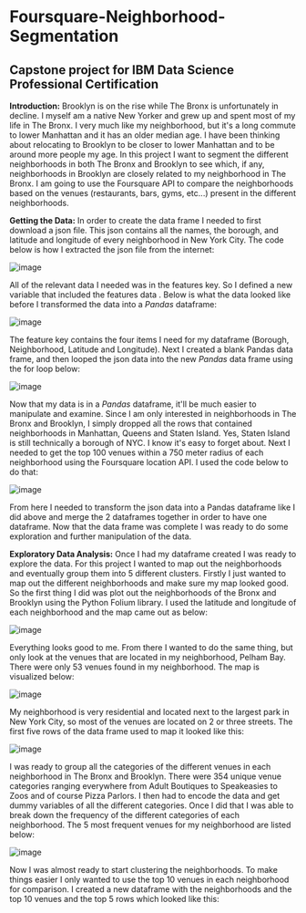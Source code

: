 # Foursquare-Neighborhood-Segmentation
Capstone project for IBM Data Science Professional Certification
-----------------------------------------------------------------
__Introduction:__ Brooklyn is on the rise while The Bronx is unfortunately in decline. I myself am a native New Yorker and grew up and spent most of my life in The Bronx. I very much like my neighborhood, but it's a long commute to lower Manhattan and it has an older median age. I have been thinking about relocating to Brooklyn to be closer to lower Manhattan and to be around more people my age. In this project I want to segment the different neighborhoods in both The Bronx and Brooklyn to see which, if any, neighborhoods in Brooklyn are closely related to my neighborhood in The Bronx. I am going to use the Foursquare API to compare the neighborhoods based on the venues (restaurants, bars, gyms, etc...) present in the different neighborhoods.

__Getting the Data:__ In order to create the data frame I needed to first download a json file. This json contains all the names, the borough, and latitude and longitude of every neighborhood in New York City. The code below is how I extracted the json file from the internet: 

![image](https://user-images.githubusercontent.com/35437820/56395484-ce2fa480-6208-11e9-919c-a19c5e003d8c.png)

All of the relevant data I needed was in the features key. So I defined a new variable that included the features data . Below is what the data looked like before I transformed the data into a _Pandas_ dataframe:

![image](https://user-images.githubusercontent.com/35437820/56395606-3ed6c100-6209-11e9-9b23-87b66d425784.png)

The feature key contains the four items I need for my dataframe (Borough, Neighborhood, Latitude and Longitude). Next I created a blank Pandas data frame, and then looped the json data into the new _Pandas_ data frame using the for loop below:

![image](https://user-images.githubusercontent.com/35437820/56395723-c15f8080-6209-11e9-9f2b-608e130e8f3b.png)

Now that my data is in a _Pandas_ dataframe, it'll be much easier to manipulate and examine. Since I am only interested in neighborhoods in The Bronx and Brooklyn, I simply dropped all the rows that contained neighborhoods in Manhattan, Queens and Staten Island. Yes, Staten Island is still technically a borough of NYC. I know it's easy to forget about. Next I needed to get the top 100 venues within a 750 meter radius of each neighborhood using the Foursquare location API. I used the code below to do that:

![image](https://user-images.githubusercontent.com/35437820/56395857-4e0a3e80-620a-11e9-8d9b-8b4b5025e52c.png)

From here I needed to transform the json data into a Pandas dataframe like I did above and merge the 2 dataframes together in order to have one dataframe. Now that the data frame was complete I was ready to do some exploration and further manipulation of the data.

__Exploratory Data Analysis:__ Once I had my dataframe created I was ready to explore the data. For this project I wanted to map out the neighborhoods and eventually group them into 5 different clusters. Firstly I just wanted to map out the different neighborhoods and make sure my map looked good.  So the first thing I did was plot out the neighborhoods of the Bronx and Brooklyn using the Python Folium library. I used the latitude and longitude of each neighborhood and the map came out as below:

![image](https://user-images.githubusercontent.com/35437820/56395976-d4268500-620a-11e9-8969-c13d384ca5c1.png)

Everything looks good to me. From there I wanted to do the same thing, but only look at the venues that are located in my neighborhood, Pelham Bay. There were only 53 venues found in my neighborhood. The map is visualized below: 

![image](https://user-images.githubusercontent.com/35437820/56396054-28316980-620b-11e9-8dae-71ba176d40cd.png)

My neighborhood is very residential and located next to the largest park in New York City, so most of the venues are located on 2 or three streets. The first five rows of the data frame used to map it looked like this:

![image](https://user-images.githubusercontent.com/35437820/56396135-7a728a80-620b-11e9-8ec8-c9c1dd7a5a33.png)

I was ready to group all the categories of the different venues in each neighborhood in The Bronx and Brooklyn. There were 354 unique venue categories ranging everywhere from Adult Boutiques to Speakeasies to Zoos and of course Pizza Parlors. I then had to encode the data and get dummy variables of all the different categories. Once I did that I was able to break down the frequency of the different categories of each neighborhood. The 5 most frequent venues for my neighborhood are listed below:

![image](https://user-images.githubusercontent.com/35437820/56396238-e5bc5c80-620b-11e9-90e6-63c6c0274c59.png)

Now I was almost ready to start clustering the neighborhoods. To make things easier I only wanted to use the top 10 venues in each neighborhood for comparison. I created a new dataframe with the neighborhoods and the top 10 venues and the top 5 rows  which looked like this:
